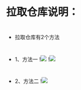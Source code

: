 # 拉取仓库说明：
#
- 拉取仓库有2个方法
#
- 1、方法一
!<img src="https://github.com/danshui-git/shuoming/blob/master/doc/la1.png" />
!<img src="https://github.com/danshui-git/shuoming/blob/master/doc/la2.png" />
#
#
- 2、方法二
!<img src="https://github.com/danshui-git/shuoming/blob/master/doc/la3.png" />
